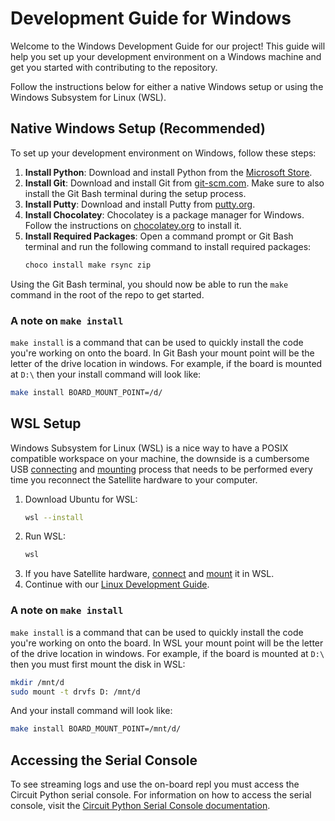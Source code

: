 # Development Guide for Windows
Welcome to the Windows Development Guide for our project! This guide will help you set up your development environment on a Windows machine and get you started with contributing to the repository.

Follow the instructions below for either a native Windows setup or using the Windows Subsystem for Linux (WSL).

## Native Windows Setup (Recommended)

To set up your development environment on Windows, follow these steps:

1. **Install Python**: Download and install Python from the [Microsoft Store](https://apps.microsoft.com/detail/9pjpw5ldxlz5).
2. **Install Git**: Download and install Git from [git-scm.com](https://git-scm.com/downloads). Make sure to also install the Git Bash terminal during the setup process.
3. **Install Putty**: Download and install Putty from [putty.org](https://putty.org/).
4. **Install Chocolatey**: Chocolatey is a package manager for Windows. Follow the instructions on [chocolatey.org](https://chocolatey.org/install) to install it.
5. **Install Required Packages**: Open a command prompt or Git Bash terminal and run the following command to install required packages:
    ```sh
    choco install make rsync zip
    ```

Using the Git Bash terminal, you should now be able to run the `make` command in the root of the repo to get started.

### A note on `make install`

`make install` is a command that can be used to quickly install the code you're working on onto the board. In Git Bash your mount point will be the letter of the drive location in windows. For example, if the board is mounted at `D:\` then your install command will look like:
```sh
make install BOARD_MOUNT_POINT=/d/
```

## WSL Setup
Windows Subsystem for Linux (WSL) is a nice way to have a POSIX compatible workspace on your machine, the downside is a cumbersome USB [connecting][connect-usb] and [mounting][mount-disk] process that needs to be performed every time you reconnect the Satellite hardware to your computer.

1. Download Ubuntu for WSL:
    ```sh
    wsl --install
    ```
2. Run WSL:
    ```sh
    wsl
    ```
3. If you have Satellite hardware, [connect][connect-usb] and [mount][mount-disk] it in WSL.
4. Continue with our [Linux Development Guide](docs/dev-guide-linux.md).

[connect-usb]: https://learn.microsoft.com/en-us/windows/wsl/connect-usb "How to Connect USB to WSL"
[mount-disk]: https://learn.microsoft.com/en-us/windows/wsl/wsl2-mount-disk "How to Mount a Disk to WSL"

### A note on `make install`

`make install` is a command that can be used to quickly install the code you're working on onto the board. In WSL your mount point will be the letter of the drive location in windows. For example, if the board is mounted at `D:\` then you must first mount the disk in WSL:
```sh
mkdir /mnt/d
sudo mount -t drvfs D: /mnt/d
```

And your install command will look like:
```sh
make install BOARD_MOUNT_POINT=/mnt/d/
```

## Accessing the Serial Console
To see streaming logs and use the on-board repl you must access the Circuit Python serial console. For information on how to access the serial console, visit the [Circuit Python Serial Console documentation](https://learn.adafruit.com/welcome-to-circuitpython/advanced-serial-console-on-windows).
